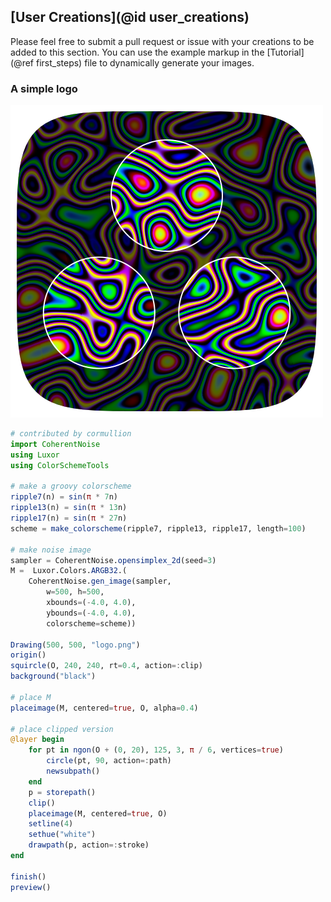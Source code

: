 ## [User Creations](@id user_creations)

Please feel free to submit a pull request or issue with your creations to be added
to this section. You can use the example markup in the [Tutorial](@ref first_steps) file to
dynamically generate your images.

### A simple logo

![a simple logo](assets/logo.png)

```julia
# contributed by cormullion
import CoherentNoise
using Luxor
using ColorSchemeTools

# make a groovy colorscheme
ripple7(n) = sin(π * 7n)
ripple13(n) = sin(π * 13n)
ripple17(n) = sin(π * 27n) 
scheme = make_colorscheme(ripple7, ripple13, ripple17, length=100)

# make noise image
sampler = CoherentNoise.opensimplex_2d(seed=3)
M =  Luxor.Colors.ARGB32.(
    CoherentNoise.gen_image(sampler, 
        w=500, h=500, 
        xbounds=(-4.0, 4.0), 
        ybounds=(-4.0, 4.0),
        colorscheme=scheme))

Drawing(500, 500, "logo.png")
origin()
squircle(O, 240, 240, rt=0.4, action=:clip)
background("black")

# place M
placeimage(M, centered=true, O, alpha=0.4)

# place clipped version
@layer begin
    for pt in ngon(O + (0, 20), 125, 3, π / 6, vertices=true)
        circle(pt, 90, action=:path)
        newsubpath()
    end
    p = storepath()
    clip()
    placeimage(M, centered=true, O)
    setline(4)
    sethue("white")
    drawpath(p, action=:stroke)
end

finish()
preview()
```

